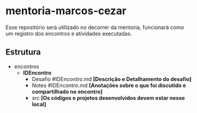 # mentoria-marcos-cezar

Esse repositório será utilizado no decorrer da mentoria, funcionará como um registro dos encontros e atividades executadas.

## Estrutura

- encontros
  - **IDEncontro**
    - Desafio #IDEncontro.md **[Descrição e Detalhamento do desafio]**
    - Notes #IDEncontro.md **[Anotações sobre o que foi discutido e compartilhado no encontro]**
    - src **[Os códigos e projetos desenvolvidos devem estar nesse local]**
